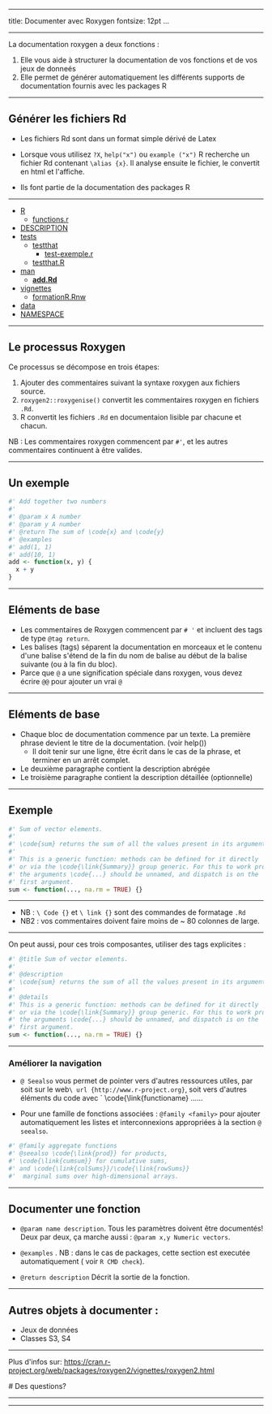 
---
title: Documenter avec Roxygen
fontsize: 12pt
...




<!--
%\VignetteEngine{knitr::knitr}
%\VignetteIndexEntry{Generating Rd files}
-->

<!--
Rscript -e 'require(knitr); knit("roxygen2.Rmd")'; cp roxygen2.md ../markdown/; cd ../markdown/; make roxygen2.md.slides.pdf; cd ../Rmd
-->





---

La documentation roxygen a deux fonctions : 

1. Elle vous aide à structurer la documentation de vos fonctions et de vos jeux de donneés
2. Elle permet de générer automatiquement les différents supports de documentation fournis avec les packages R

---

## Générer les fichiers Rd
* Les fichiers Rd sont dans un format simple dérivé de Latex

* Lorsque vous utilisez `?X`, `help("x")` ou `example ("x")` R recherche un fichier Rd contenant `\alias {x}`. Il analyse ensuite le fichier, le convertit en html et l'affiche.

* Ils font partie de la documentation des packages R

---


 * [R](./R)
	* [functions.r](./R/functions.r)
 * [DESCRIPTION](./DESCRIPTION)
 * [tests](./tests)
	* [testthat](./tests/testthat)
		* [test-exemple.r](./tests/testthat/test-exemple.r)
	* [testthat.R](./tests/testthat.R)
 * [man](./man)
	* **[add.Rd](./man/add.Rd)**
 * [vignettes](./vignettes)
	* [formationR.Rnw](./vignettes/formationR.Rnw)
 * [data](./data)
 * [NAMESPACE](./NAMESPACE)

---


## Le processus Roxygen

Ce processus se décompose en trois étapes:

1. Ajouter des commentaires suivant la syntaxe roxygen aux fichiers source.
2. `roxygen2::roxygenise()` convertit les commentaires roxygen en fichiers `.Rd`.
3. R convertit les fichiers `.Rd` en documentaion lisible par chacune et chacun.

NB : Les commentaires roxygen commencent par `#'`, et les autres commentaires continuent à être valides.

--- 

## Un exemple

```r
#' Add together two numbers
#'
#' @param x A number
#' @param y A number
#' @return The sum of \code{x} and \code{y}
#' @examples
#' add(1, 1)
#' add(10, 1)
add <- function(x, y) {
  x + y
}
```

---

## Eléments de base

+ Les commentaires de Roxygen commencent par `# '` et incluent des tags de type `@tag return`.
+ Les balises (tags) séparent la documentation en morceaux et le contenu d'une balise s'étend de la fin du nom de balise au début de la balise suivante (ou à la fin du bloc).
+ Parce que `@` a une signification spéciale dans roxygen, vous devez écrire `@@` pour ajouter un vrai `@`

---

## Eléments de base

+ Chaque bloc de documentation commence par un texte. La première phrase devient le titre de la documentation. (voir help())
	+ Il doit tenir sur une ligne, être écrit dans le cas de la phrase, et terminer en un arrêt complet.
+ Le deuxième paragraphe contient la description abrégée
+ Le troisième paragraphe contient la description détaillée (optionnelle)

---
## Exemple


```r
#' Sum of vector elements.
#'
#' \code{sum} returns the sum of all the values present in its arguments.
#'
#' This is a generic function: methods can be defined for it directly
#' or via the \code{\link{Summary}} group generic. For this to work properly,
#' the arguments \code{...} should be unnamed, and dispatch is on the
#' first argument.
sum <- function(..., na.rm = TRUE) {}
```


---

* NB : `\ Code {}` et `\ link {}` sont des commandes de formatage `.Rd` 
* NB2 : vos commentaires doivent faire moins de ~ 80 colonnes de large.

---

On peut aussi, pour ces trois composantes, utiliser des tags explicites :


```r
#' @title Sum of vector elements.
#'
#' @description
#' \code{sum} returns the sum of all the values present in its arguments.
#'
#' @details
#' This is a generic function: methods can be defined for it directly
#' or via the \code{\link{Summary}} group generic. For this to work properly,
#' the arguments \code{...} should be unnamed, and dispatch is on the
#' first argument.
sum <- function(..., na.rm = TRUE) {}
```


---

### Améliorer la navigation

+ `@ Seealso` vous permet de pointer vers d'autres ressources utiles, par soit sur le web` \ url {http://www.r-project.org} `, soit vers d'autres éléments du code avec ` \\code{\\link{functioname} ......

+ Pour une famille de fonctions associées :  `@family <family>` pour ajouter automatiquement les listes et interconnexions appropriées à la section `@ seealso`.


```r
#' @family aggregate functions
#' @seealso \code{\link{prod}} for products, 
#' \code{\link{cumsum}} for cumulative sums,
#' and \code{\link{colSums}}/\code{\link{rowSums}}
#'  marginal sums over high-dimensional arrays.
```


---

## Documenter une fonction

*   `@param name description`. Tous les paramètres doivent être documentés!
    Deux par deux, ça marche aussi : `@param x,y Numeric vectors`.

*   `@examples` . NB : dans le cas de packages, cette section est executée 
automatiquement ( voir `R CMD check`).

*   `@return description` Décrit la sortie de la fonction.

---

## Autres objets à documenter : 

- Jeux de données
- Classes S3, S4

---

Plus d'infos sur: 
https://cran.r-project.org/web/packages/roxygen2/vignettes/roxygen2.html

# Des questions?

---

---


